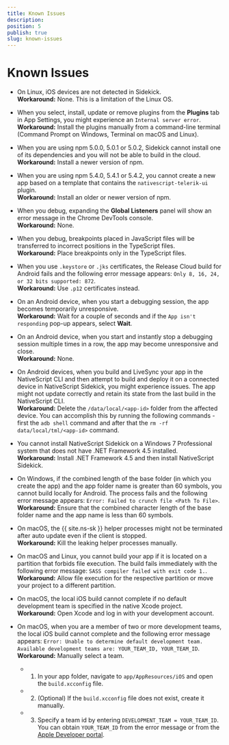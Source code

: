 ```yaml
---
title: Known Issues
description: 
position: 5
publish: true
slug: known-issues
---
```


# Known Issues

* On Linux, iOS devices are not detected in Sidekick.<br/>
**Workaround:** None. This is a limitation of the Linux OS.

* When you select, install, update or remove plugins from the **Plugins** tab in App Settings, you might experience an `Internal server error`.<br/>
**Workaround:** Install the plugins manually from a command-line terminal (Command Prompt on Windows, Terminal on macOS and Linux). 

* When you are using npm 5.0.0, 5.0.1 or 5.0.2, Sidekick cannot install one of its dependencies and you will not be able to build in the cloud.<br/>
**Workaround:** Install a newer version of npm.  

* When you are using npm 5.4.0, 5.4.1 or 5.4.2, you cannot create a new app based on a template that contains the `nativescript-telerik-ui` plugin.<br/>
**Workaround:** Install an older or newer version of npm. 

* When you debug, expanding the **Global Listeners** panel will show an error message in the Chrome DevTools console.<br/>
**Workaround:** None.

* When you debug, breakpoints placed in JavaScript files will be transferred to incorrect positions in the TypeScript files.<br/>
**Workaround:** Place breakpoints only in the TypeScript files.

* When you use `.keystore` or `.jks` certificates, the Release Cloud build for Android fails and the following error message appears: `Only 8, 16, 24, or 32 bits supported: 872`.<br/>
**Workaround:** Use `.p12` certificates instead. 

* On an Android device, when you start a debugging session, the app becomes temporarily unresponsive.<br/>
**Workaround:** Wait for a couple of seconds and if the `App isn't responding` pop-up appears, select **Wait**. 

* On an Android device, when you start and instantly stop a debugging session multiple times in a row, the app may become unresponsive and close.<br/>
**Workaround:** None.  

* On Android devices, when you build and LiveSync your app in the NativeScript CLI and then attempt to build and deploy it on a connected device in NativeScript Sidekick, you might experience issues. The app might not update correctly and retain its state from the last build in the NativeScript CLI.<br/>
**Workaround:** Delete the `/data/local/<app-id>` folder from the affected device. You can accomplish this by running the following commands - first the `adb shell` command and after that the `rm -rf data/local/tml/<app-id>` command.

* You cannot install NativeScript Sidekick on a Windows 7 Professional system that does not have .NET Framework 4.5 installed.<br/>
**Workaround:** Install .NET Framework 4.5 and then install NativeScript Sidekick. 

* On Windows, if the combined length of the base folder (in which you create the app) and the app folder name is greater than 60 symbols, you cannot build locally for Android. The process fails and the following error message appears: `Error: Failed to crunch file <Path To File>`.<br/>
**Workaround:** Ensure that the combined character length of the base folder name and the app name is less than 60 symbols. 

* On macOS, the {{ site.ns-sk }} helper processes might not be terminated after auto update even if the client is stopped.<br/>
**Workaround:** Kill the leaking helper processes manually. 

* On macOS and Linux, you cannot build your app if it is located on a partition that forbids file execution. The build fails immediately with the following error message: `SASS compiler failed with exit code 1.`. <br/>
**Workaround:** Allow file execution for the respective partition or move your project to a different partition. 

* On macOS, the local iOS build cannot complete if no default development team is specified in the native Xcode project.<br/>
**Workaround:** Open Xcode and log in with your development account.

* On macOS, when you are a member of two or more development teams, the local iOS build cannot complete and the following error message appears: `Error: Unable to determine default development team. Available development teams are: YOUR_TEAM_ID, YOUR_TEAM_ID`.<br/>
**Workaround:** Manually select a team.
	* 1. In your app folder, navigate to `app/AppResources/iOS` and open the `build.xcconfig` file.
	* 2. (Optional) If the `build.xcconfig` file does not exist, create it manually.
	* 3. Specify a team id by entering `DEVELOPMENT_TEAM = YOUR_TEAM_ID`. You can obtain `YOUR_TEAM_ID` from the error message or from the [Apple Developer portal](https://developer.apple.com/account/#/membership). 
